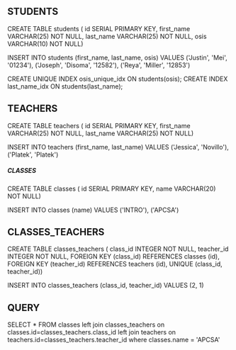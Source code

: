 ## STUDENTS 

CREATE TABLE students (
	id SERIAL PRIMARY KEY,
	first_name VARCHAR(25) NOT NULL,
	last_name VARCHAR(25) NOT NULL,
	osis VARCHAR(10) NOT NULL)
	
	
INSERT INTO students (first_name, last_name, osis) 
VALUES
	('Justin', 'Mei', '01234'),
	('Joseph', 'Disoma', '12582'),
	('Reya', 'Miller', '12853')
	
CREATE UNIQUE INDEX osis_unique_idx ON students(osis);
CREATE INDEX last_name_idx ON students(last_name);


## TEACHERS 

CREATE TABLE teachers (
	id SERIAL PRIMARY KEY,
	first_name VARCHAR(25) NOT NULL,
	last_name VARCHAR(25) NOT NULL)
	
INSERT INTO teachers (first_name, last_name) 
VALUES
	('Jessica', 'Novillo'),
	('Platek', 'Platek')

 
##### CLASSES #####

CREATE TABLE classes (
	id SERIAL PRIMARY KEY,
	name VARCHAR(20) NOT NULL)
	
INSERT INTO classes (name) 
VALUES
	('INTRO'),
	('APCSA')
	
		
## CLASSES_TEACHERS 
CREATE TABLE classes_teachers (
	class_id INTEGER NOT NULL,
	teacher_id INTEGER NOT NULL,
	FOREIGN KEY (class_id) REFERENCES classes (id),
	FOREIGN KEY (teacher_id) REFERENCES teachers (id),
	UNIQUE (class_id, teacher_id))

INSERT INTO classes_teachers (class_id, teacher_id) 
VALUES
	(2, 1)


## QUERY 

SELECT * FROM classes
left join classes_teachers on classes.id=classes_teachers.class_id
left join teachers on teachers.id=classes_teachers.teacher_id
where classes.name = 'APCSA'


